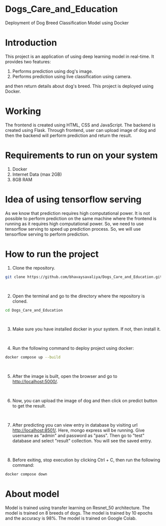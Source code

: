 # Dogs_Care_and_Education
Deployment of Dog Breed Classification Model using Docker

# Introduction
This project is an application of using deep learning model in real-time. It provides two features:
1. Performs prediction using dog's image.
2. Performs prediction using live classification using camera.

and then return details about dog's breed. This project is deployed using Docker.

# Working 
The frontend is created using HTML, CSS and JavaScript. The backend is created using Flask. Through frontend, user can upload image of dog and then the backend will perform prediction and return the result. 

# Requirements to run on your system
1. Docker
2. Internet Data (max 2GB)
3. 8GB RAM

# Idea of using tensorflow serving
As we know that prediction requires high computational power. It is not possible to perform prediction on the same machine where the frontend is running as it requires high computational power. So, we need to use tensorflow serving to speed up prediction process. So, we will use tensorflow serving to perform prediction. 

# How to run the project
1. Clone the repository.
```bash
git clone https://github.com/bhavaysavaliya/Dogs_Care_and_Education.git
```
</br>

2. Open the terminal and go to the directory where the repository is cloned.
```bash
cd Dogs_Care_and_Education
```
</br>

3. Make sure you have installed docker in your system. If not, then install it.
</br>

4. Run the following command to deploy project using docker:
```bash
docker compose up --build
```
</br>

5. After the image is built, open the browser and go to [http://localhost:5000/](http://localhost:5000/).
</br>

6. Now, you can upload the image of dog and then click on predict button to get the result.
</br>

7. After predicting you can view entry in database by visiting url [http://localhost:8501/](http://localhost:8501/). Here, mongo express will be running. Give username as "admin" and password as "pass". Then go to "test" database and select "result" collection. You will see the saved entry.
<br/>

8. Before exiting, stop execution by clicking Ctrl + C, then run the following command:
```bash
docker compose down
```

# About model
Model is trained using transfer learning on Resnet_50 architecture. The model is trained on 8 breeds of dogs. The model is trained by 10 epochs and the accuracy is 98%. The model is trained on Google Colab.